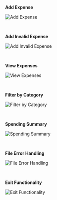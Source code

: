 **Add Expense**

![Add Expense](/personal-expense-tracker/img/Add_expense.png)

<br>

**Add Invalid Expense**

![Add Invalid Expense](/personal-expense-tracker/img/Add_invalid_expense.png)

<br>

**View Expenses**

![View Expenses](/personal-expense-tracker/img/view_expenses.png)

<br>

**Filter by Category**

![Filter by Category](/personal-expense-tracker/img/filter_by_category.png)

<br>

**Spending Summary**

![Spending Summary](/personal-expense-tracker/img/spending_summary.png)

<br>

**File Error Handling**

![File Error Handling](/personal-expense-tracker/img/file_error_handling.png)

<br>

**Exit Functionality**

![Exit Functionality](/personal-expense-tracker/img/exit_functionality.png)